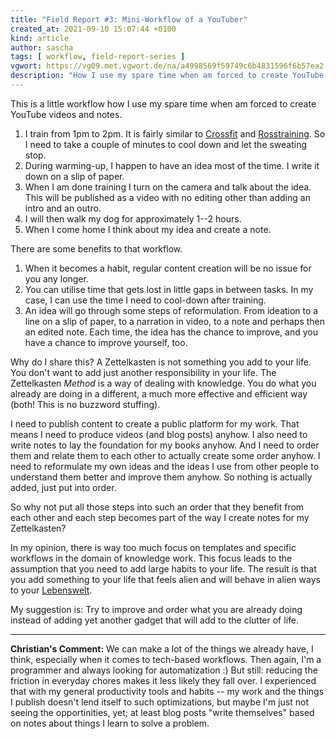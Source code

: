 ```yaml
---
title: "Field Report #3: Mini-Workflow of a YouTuber"
created_at: 2021-09-10 15:07:44 +0100
kind: article
author: sascha
tags: [ workflow, field-report-series ]
vgwort: https://vg09.met.vgwort.de/na/a4998569f59749c6b4831596f6b57ea2
description: "How I use my spare time when am forced to create YouTube videos and notes"
---
```

This is a little workflow how I use my spare time when am forced to create YouTube videos and notes.

1. I train from 1pm to 2pm. It is fairly similar to [Crossfit](https://www.crossfit.com/) and [Rosstraining](https://rosstraining.com/blog/). So I need to take a couple of minutes to cool down and let the sweating stop.
2. During warming-up, I happen to have an idea most of the time. I write it down on a slip of paper.
3. When I am done training I turn on the camera and talk about the idea. This will be published as a video with no editing other than adding an intro and an outro.
4. I will then walk my dog for approximately 1--2 hours.
5. When I come home I think about my idea and create a note.

There are some benefits to that workflow.

1. When it becomes a habit, regular content creation will be no issue for you any longer.
2. You can utilise time that gets lost in little gaps in between tasks. In my case, I can use the time I need to cool-down after training.
3. An idea will go through some steps of reformulation. From ideation to a line on a slip of paper, to a narration in video, to a note and perhaps then an edited note. Each time, the idea has the chance to improve, and you have a chance to improve yourself, too.

Why do I share this? A Zettelkasten is not something you add to your life. You don't want to add just another responsibility in your life. The Zettelkasten *Method* is a way of dealing with knowledge. You do what you already are doing in a different, a much more effective and efficient way (both! This is no buzzword stuffing).

I need to publish content to create a public platform for my work. That means I need to produce videos (and blog posts) anyhow. I also need to write notes to lay the foundation for my books anyhow. And I need to order them and relate them to each other to actually create some order anyhow. I need to reformulate my own ideas and the ideas I use from other people to understand them better and improve them anyhow. So nothing is actually added, just put into order.

So why not put all those steps into such an order that they benefit from each other and each step becomes part of the way I create notes for my Zettelkasten?

In my opinion, there is way too much focus on templates and specific workflows in the domain of knowledge work. This focus leads to the assumption that you need to add large habits to your life. The result is that you add something to your life that feels alien and will behave in alien ways to your [Lebenswelt](https://en.wikipedia.org/wiki/Lifeworld).

My suggestion is: Try to improve and order what you are already doing instead of adding yet another gadget that will add to the clutter of life.

---

**Christian's Comment:** We can make a lot of the things we already have, I think, especially when it comes to tech-based workflows. Then again, I'm a programmer and always looking for automatization :) But still: reducing the friction in everyday chores makes it less likely they fall over. I experienced that with my general productivity tools and habits -- my work and the things I publish doesn't lend itself to such optimizations, but maybe I'm just not seeing the opportinities, yet; at least blog posts "write themselves" based on notes about things I learn to solve a problem.
